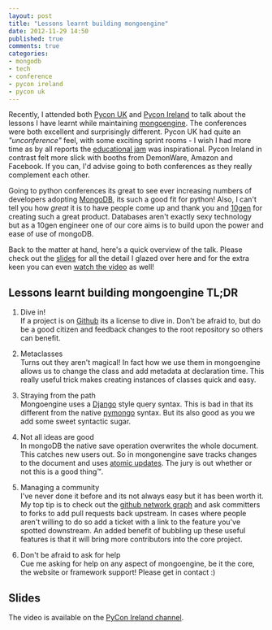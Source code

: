 ```yaml
---
layout: post
title: "Lessons learnt building mongoengine"
date: 2012-11-29 14:50
published: true
comments: true
categories:
- mongodb
- tech
- conference
- pycon ireland
- pycon uk
---
```


Recently, I attended both [Pycon UK](http://www.pyconuk.org/) and [Pycon Ireland](http://python.ie/pycon/2012/) to talk about the lessons I have learnt while maintaining [mongoengine](http://mongoengine.org).  The conferences were both excellent and surprisingly different. Pycon UK had quite an *"unconference"* feel, with some exciting sprint rooms - I wish I had more time as by all reports the [educational jam](https://github.com/ntoll/pyconuk-education-sprint-2012) was inspirational.  Pycon Ireland in contrast felt more slick with booths from DemonWare, Amazon and Facebook.  If you can, I'd advise going to both conferences as they really complement each other.

Going to python conferences its great to see ever increasing numbers of developers adopting [MongoDB](http://mongodb.org), its such a good fit for python!  Also, I can't tell you how _great_ it is to have people come up and thank you and [10gen](http://10gen.com) for creating such a great product.  Databases aren't exactly sexy technology but as a 10gen engineer one of our core aims is to build upon the power and ease of use of mongoDB.

Back to the matter at hand, here's a quick overview of the talk.  Please check out the [slides](#slides) for all the detail I glazed over here and for the extra keen you can even [watch the video](#video) as well!

## Lessons learnt building mongoengine TL;DR

1. Dive in! <br>
  If a project is on [Github](http://github.com/mongoengine/mongoengine) its a license to dive in.  Don't be afraid to, but do be a good citizen and feedback changes to the root repository so others can benefit.

2. Metaclasses <br>
  Turns out they aren't magical! In fact how we use them in mongoengine allows us to change the class and add metadata at declaration time. This really useful trick makes creating instances of classes quick and easy.

3. Straying from the path<br>
  Mongoengine uses a [Django](https://www.djangoproject.com/) style query syntax.  This is bad in that its different from the native [pymongo](http://api.mongodb.org/python/current/) syntax.  But its also good as you we add some sweet syntactic sugar.

4. Not all ideas are good<br>
  In mongoDB the native save operation overwrites the whole document.  This catches new users out.  So in mongonengine save tracks changes to the document and uses [atomic updates](http://www.mongodb.org/display/DOCS/Atomic+Operations).  The jury is out whether or not this is a good thing™.

5. Managing a community <br>
  I've never done it before and its not always easy but it has been worth it.  My top tip is to check out the [github network graph](https://github.com/MongoEngine/mongoengine/network) and ask committers to forks to add pull requests back upstream. In cases where people aren't willing to do so add a ticket with a link to the feature you've spotted downstream.  An added benefit of bubbling up these useful features is that it will bring more contributors into the core project.

6. Don't be afraid to ask for help<br>
  Cue me asking for help on any aspect of mongoengine, be it the core, the website or framework support!  Please get in contact :)

## <a id="slides"></a> Slides

<script async class="speakerdeck-embed" data-id="507adf49f29efa00020740df" data-ratio="1.33333333333333" src="//speakerdeck.com/assets/embed.js"></script>

<a id="video"></a>
The video is available on the [PyCon Ireland channel](http://www.youtube.com/watch?v=N-S_yuhZtAw).

